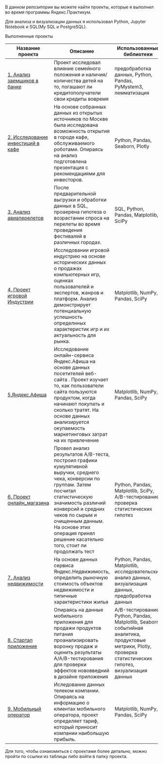В данном репозитории вы можете найти проекты, которые я выполнил во время программы Яндекс.Практикум.

Для анализа и визуализации данных я использовал Python, Jupyter Notebook и SQL(My SQL и PostgreSQL).

Выполненные проекты


| Название проекта | Описание |  Использованные библиотеки |
| -----------------| ---------|----------------------------|
|[1. Анализ заемщиков в банке](<https://github.com/Ruzhantsou/mystuff/tree/master/bank_project>)|Проект исследовал влияние семейного положения и наличия/количества детей на то, погашают ли кредитополучатели свои кредиты вовремя|предобработка данных, Python, Pandas, PyMystem3, лемматизация|
|[2. Исследование инвестиций в кафе](<https://github.com/Ruzhantsou/mystuff/tree/master/cafe_project>)|На основе собранных данных из открытых источников по Москве была исследована возможность открытия в городе кафе, обслуживаемого роботами. Опираясь на анализ подготовлена презентация с рекомендациями для инвесторов.|Python, Pandas, Seaborn, Plotly|
|[3. Анализ авиаперелетов](<https://github.com/Ruzhantsou/mystuff/tree/master/flights_project>)|После предварительной выгрузки и обработки данных в SQL, проаерена гипотеза о возрастании спроса на перелеты во время проведения фестивалей в различных городах.|SQL, Python, Pandas, Matplotlib, SciPy|
| [4. Проект игровой Индустрии](<https://github.com/Ruzhantsou/mystuff/tree/master/game_project>)| Исследовании игровой индустрию на основе исторических данных о продажах компьютерных игр, оценках пользователей и экспертов, жанров и платформ. Анализ демонстрирует потенциальную успешность определнных характеристик игр и их актуальность для рынка.   |Matplotlib, NumPy, Pandas, SciPy |
| [5.Яндекс.Афиша](<https://github.com/Ruzhantsou/mystuff/tree/master/online_service-project>)| Исследование онлайн-сервиса Яндекс.Афиша на основе данных посетителей веб-сайта . Проект изучает то, как пользователи сайта пользуются продуктом, когда начинают покупать и сколько тратят. На основе данных анализируется окупаемость маркетинговых затрат на их привлечение  |Matplotlib, NumPy, Pandas, SciPy|
|[6. Проект онлайн_магазина](<https://github.com/Ruzhantsou/mystuff/tree/master/online_shop_project>)| Провел анализ результатов A/B-теста, построил графики кумулятивной выручки, среднего чека, конверсии по группам. Затем посчитал статистическую значимость различий конверсий и средних чеков по сырым и очищенным данным. На основе этих операция принял решение касательно того, стоит ли продолжать тест|Python, Pandas, Matplotlib, SciPy, A/B-тестирование, проверка статистических гипотез|
|[7. Анализ недвижимости](<https://github.com/Ruzhantsou/mystuff/tree/master/real_estate_project>)|На основе данных сервиса Яндекс.Недвижимость, определить рыночную стоимость объектов недвижимости и типичные характеристики жилья|Python, Pandas, Matplotlib, исследовательский анализ данных, визуализация данных, предобработка данных|
|[8. Стартап приложение](<https://github.com/Ruzhantsou/mystuff/tree/master/start_up_project>)|Опираясь на данные мобильного приложения для продажи продуктов питания проанализировать воронку продаж и оценить результаты A/A/B-тестирования для проверки эффектов нововведний в дизайне приложения|A/B-тестирование, Python, Pandas, Matplotlib, Seaborn, событийная аналитика, продуктовые метрики, Plotly, проверка статистических гипотез, визуализация данных|
|[9. Мобильный оператор](<https://github.com/Ruzhantsou/mystuff/tree/master/telecom_project>)| Иследование данных телеком компании. Опираясь на информацию о клиентах мобильного оператора, проект определяет тариф, который приносит компании наибольшую прибыль.|Matplotlib, NumPy, Pandas, SciPy|

     

Для того, чтобы ознакомиться с проектами более детально, можно пройти по ссылки из таблицы либо войти в папку проекта. 
